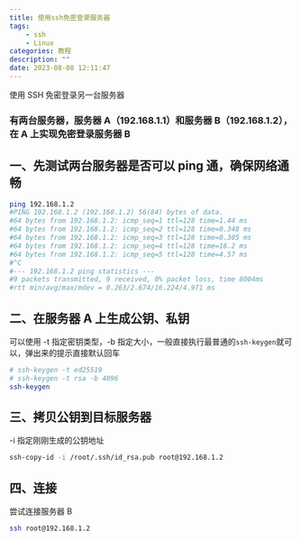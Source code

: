 ```yaml
---
title: 使用ssh免密登录服务器
tags: 
	- ssh
	- Linux
categories: 教程
description: ""
date: 2023-08-08 12:11:47
---
```


使用 SSH 免密登录另一台服务器

<!-- more -->

### 有两台服务器，服务器 A（192.168.1.1）和服务器 B（192.168.1.2），在 A 上实现免密登录服务器 B

## 一、先测试两台服务器是否可以 ping 通，确保网络通畅

```bash
ping 192.168.1.2
#PING 192.168.1.2 (192.168.1.2) 56(84) bytes of data.
#64 bytes from 192.168.1.2: icmp_seq=1 ttl=128 time=1.44 ms
#64 bytes from 192.168.1.2: icmp_seq=2 ttl=128 time=0.348 ms
#64 bytes from 192.168.1.2: icmp_seq=3 ttl=128 time=0.305 ms
#64 bytes from 192.168.1.2: icmp_seq=4 ttl=128 time=16.2 ms
#64 bytes from 192.168.1.2: icmp_seq=5 ttl=128 time=4.57 ms
#^C
#--- 192.168.1.2 ping statistics ---
#9 packets transmitted, 9 received, 0% packet loss, time 8004ms
#rtt min/avg/max/mdev = 0.263/2.674/16.224/4.971 ms

```

## 二、在服务器 A 上生成公钥、私钥

可以使用 -t 指定密钥类型，-b 指定大小，一般直接执行最普通的`ssh-keygen`就可以，弹出来的提示直接默认回车

```bash
# ssh-keygen -t ed25519
# ssh-keygen -t rsa -b 4096
ssh-keygen
```

## 三、拷贝公钥到目标服务器

-i 指定刚刚生成的公钥地址

```bash
ssh-copy-id -i /root/.ssh/id_rsa.pub root@192.168.1.2
```

## 四、连接

尝试连接服务器 B

```bash
ssh root@192.168.1.2
```
